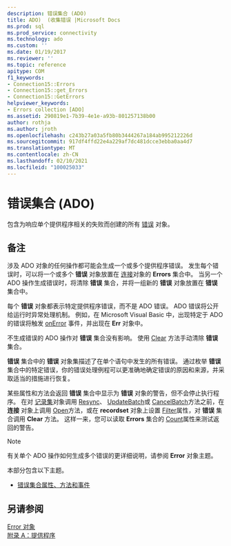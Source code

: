 ```yaml
---
description: 错误集合 (ADO)
title: ADO)  (收集错误 |Microsoft Docs
ms.prod: sql
ms.prod_service: connectivity
ms.technology: ado
ms.custom: ''
ms.date: 01/19/2017
ms.reviewer: ''
ms.topic: reference
apitype: COM
f1_keywords:
- Connection15::Errors
- Connection15::get_Errors
- Connection15::GetErrors
helpviewer_keywords:
- Errors collection [ADO]
ms.assetid: 290819e1-7b39-4e1e-a93b-801257138b00
author: rothja
ms.author: jroth
ms.openlocfilehash: c243b27a03a5fb80b3444267a184ab995212226d
ms.sourcegitcommit: 917df4ffd22e4a229af7dc481dcce3ebba0aa4d7
ms.translationtype: MT
ms.contentlocale: zh-CN
ms.lasthandoff: 02/10/2021
ms.locfileid: "100025033"
---
```

# <a name="errors-collection-ado"></a>错误集合 (ADO)
包含为响应单个提供程序相关的失败而创建的所有 [错误](../../../ado/reference/ado-api/error-object.md) 对象。  
  
## <a name="remarks"></a>备注  
 涉及 ADO 对象的任何操作都可能会生成一个或多个提供程序错误。 发生每个错误时，可以将一个或多个 **错误** 对象放置在 [连接](../../../ado/reference/ado-api/connection-object-ado.md)对象的 **Errors** 集合中。 当另一个 ADO 操作生成错误时，将清除 **错误** 集合，并将一组新的 **错误** 对象放置在 **错误** 集合中。  
  
 每个 **错误** 对象都表示特定提供程序错误，而不是 ADO 错误。 ADO 错误将公开给运行时异常处理机制。 例如，在 Microsoft Visual Basic 中，出现特定于 ADO 的错误将触发 [onError](../../../ado/reference/rds-api/onerror-event-rds.md) 事件，并出现在 **Err** 对象中。  
  
 不生成错误的 ADO 操作对 **错误** 集合没有影响。 使用 [Clear](../../../ado/reference/ado-api/clear-method-ado.md) 方法手动清除 **错误** 集合。  
  
 **错误** 集合中的 **错误** 对象集描述了在单个语句中发生的所有错误。 通过枚举 **错误** 集合中的特定错误，你的错误处理例程可以更准确地确定错误的原因和来源，并采取适当的措施进行恢复。  
  
 某些属性和方法会返回 **错误** 集合中显示为 **错误** 对象的警告，但不会停止执行程序。 在对 [记录集](../../../ado/reference/ado-api/recordset-object-ado.md)对象调用 [Resync](../../../ado/reference/ado-api/resync-method.md)、 [UpdateBatch](../../../ado/reference/ado-api/updatebatch-method.md)或 [CancelBatch](../../../ado/reference/ado-api/cancelbatch-method-ado.md)方法之前，在 **连接** 对象上调用 [Open](../../../ado/reference/ado-api/open-method-ado-connection.md)方法，或在 **recordset** 对象上设置 [Filter](../../../ado/reference/ado-api/filter-property.md)属性，对 **错误** 集合调用 **Clear** 方法。 这样一来，您可以读取 **Errors** 集合的 [Count](../../../ado/reference/ado-api/count-property-ado.md)属性来测试返回的警告。  
  
> [!NOTE]
>  有关单个 ADO 操作如何生成多个错误的更详细说明，请参阅 **Error** 对象主题。  
  
 本部分包含以下主题。  
  
-   [错误集合属性、方法和事件](../../../ado/reference/ado-api/errors-collection-properties-methods-and-events.md)  
  
## <a name="see-also"></a>另请参阅  
 [Error 对象](../../../ado/reference/ado-api/error-object.md)   
 [附录 A：提供程序](../../../ado/guide/appendixes/appendix-a-providers.md)
